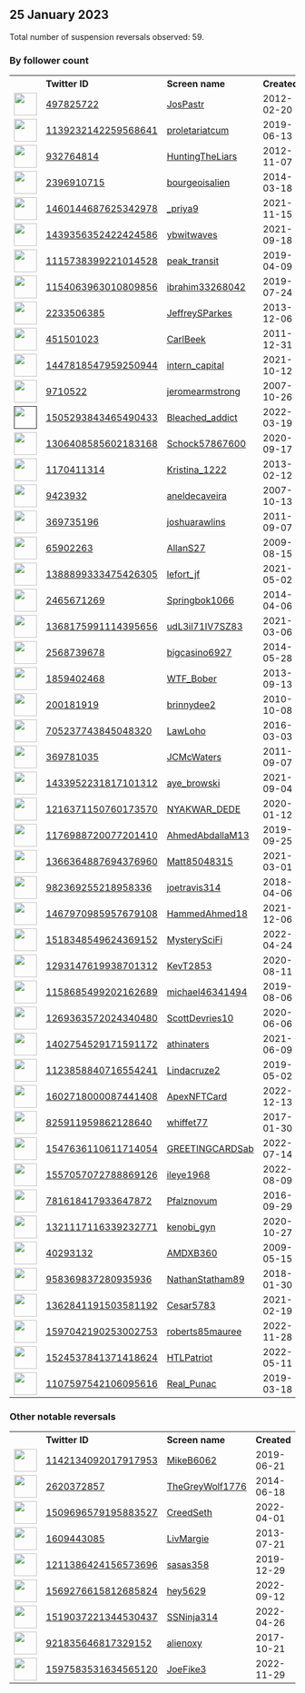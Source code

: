 
## 25 January 2023
Total number of suspension reversals observed: 59.

### By follower count
<table><tr><th></th><th align="left">Twitter ID</th><th align="left">Screen name</th>
<th align="left">Created</th><th align="left">Status</th><th align="left">Suspended</th><th align="left">Followers</th>
<tr><td><a href="https://pbs.twimg.com/profile_images/1580421572564860928/sLT-8IiI_normal.jpg"><img src="https://pbs.twimg.com/profile_images/1580421572564860928/sLT-8IiI_normal.jpg" width="40px" height="40px" align="center"/></a></td><td><a href="https://twitter.com/intent/user?user_id=497825722">497825722</a></td><td><a href="https://twitter.com/JosPastr">JosPastr</a></td><td>2012-02-20</td><td align="center"></td><td>2022-10-20</td><td>228935</td></tr>
<tr><td><a href="https://pbs.twimg.com/profile_images/1387610736726269956/cNE5AcN7_normal.jpg"><img src="https://pbs.twimg.com/profile_images/1387610736726269956/cNE5AcN7_normal.jpg" width="40px" height="40px" align="center"/></a></td><td><a href="https://twitter.com/intent/user?user_id=1139232142259568641">1139232142259568641</a></td><td><a href="https://twitter.com/proletariatcum">proletariatcum</a></td><td>2019-06-13</td><td align="center"></td><td></td><td>87146</td></tr>
<tr><td><a href="https://pbs.twimg.com/profile_images/1033006474581233665/9SdbFREY_normal.jpg"><img src="https://pbs.twimg.com/profile_images/1033006474581233665/9SdbFREY_normal.jpg" width="40px" height="40px" align="center"/></a></td><td><a href="https://twitter.com/intent/user?user_id=932764814">932764814</a></td><td><a href="https://twitter.com/HuntingTheLiars">HuntingTheLiars</a></td><td>2012-11-07</td><td align="center"></td><td>2022-02-25</td><td>79448</td></tr>
<tr><td><a href="https://pbs.twimg.com/profile_images/1544723044828160001/XXdV6Zhd_normal.jpg"><img src="https://pbs.twimg.com/profile_images/1544723044828160001/XXdV6Zhd_normal.jpg" width="40px" height="40px" align="center"/></a></td><td><a href="https://twitter.com/intent/user?user_id=2396910715">2396910715</a></td><td><a href="https://twitter.com/bourgeoisalien">bourgeoisalien</a></td><td>2014-03-18</td><td align="center"></td><td>2022-07-19</td><td>72699</td></tr>
<tr><td><a href="https://pbs.twimg.com/profile_images/1591368608336470017/zJEV7CQ-_normal.jpg"><img src="https://pbs.twimg.com/profile_images/1591368608336470017/zJEV7CQ-_normal.jpg" width="40px" height="40px" align="center"/></a></td><td><a href="https://twitter.com/intent/user?user_id=1460144687625342978">1460144687625342978</a></td><td><a href="https://twitter.com/_priya9">_priya9</a></td><td>2021-11-15</td><td align="center"></td><td>2023-01-19</td><td>44291</td></tr>
<tr><td><a href="https://pbs.twimg.com/profile_images/1596183636142968832/W_yTaWh4_normal.jpg"><img src="https://pbs.twimg.com/profile_images/1596183636142968832/W_yTaWh4_normal.jpg" width="40px" height="40px" align="center"/></a></td><td><a href="https://twitter.com/intent/user?user_id=1439356352422424586">1439356352422424586</a></td><td><a href="https://twitter.com/ybwitwaves">ybwitwaves</a></td><td>2021-09-18</td><td align="center"></td><td>2022-12-17</td><td>7673</td></tr>
<tr><td><a href="https://pbs.twimg.com/profile_images/1602794345395994625/AGyRW86M_normal.png"><img src="https://pbs.twimg.com/profile_images/1602794345395994625/AGyRW86M_normal.png" width="40px" height="40px" align="center"/></a></td><td><a href="https://twitter.com/intent/user?user_id=1115738399221014528">1115738399221014528</a></td><td><a href="https://twitter.com/peak_transit">peak_transit</a></td><td>2019-04-09</td><td align="center"></td><td>2023-01-10</td><td>4173</td></tr>
<tr><td><a href="https://pbs.twimg.com/profile_images/1401648878806577153/QjYxfHvL_normal.jpg"><img src="https://pbs.twimg.com/profile_images/1401648878806577153/QjYxfHvL_normal.jpg" width="40px" height="40px" align="center"/></a></td><td><a href="https://twitter.com/intent/user?user_id=1154063963010809856">1154063963010809856</a></td><td><a href="https://twitter.com/ibrahim33268042">ibrahim33268042</a></td><td>2019-07-24</td><td align="center"></td><td>2023-01-15</td><td>4038</td></tr>
<tr><td><a href="https://pbs.twimg.com/profile_images/641054090915639296/mp1MnL1K_normal.jpg"><img src="https://pbs.twimg.com/profile_images/641054090915639296/mp1MnL1K_normal.jpg" width="40px" height="40px" align="center"/></a></td><td><a href="https://twitter.com/intent/user?user_id=2233506385">2233506385</a></td><td><a href="https://twitter.com/JeffreySParkes">JeffreySParkes</a></td><td>2013-12-06</td><td align="center"></td><td>2022-10-04</td><td>3470</td></tr>
<tr><td><a href="https://pbs.twimg.com/profile_images/1580686004863770636/rHdg24Lw_normal.jpg"><img src="https://pbs.twimg.com/profile_images/1580686004863770636/rHdg24Lw_normal.jpg" width="40px" height="40px" align="center"/></a></td><td><a href="https://twitter.com/intent/user?user_id=451501023">451501023</a></td><td><a href="https://twitter.com/CarlBeek">CarlBeek</a></td><td>2011-12-31</td><td align="center"></td><td>2023-01-18</td><td>3361</td></tr>
<tr><td><a href="https://pbs.twimg.com/profile_images/1459430865486835712/aHg5KxF9_normal.jpg"><img src="https://pbs.twimg.com/profile_images/1459430865486835712/aHg5KxF9_normal.jpg" width="40px" height="40px" align="center"/></a></td><td><a href="https://twitter.com/intent/user?user_id=1447818547959250944">1447818547959250944</a></td><td><a href="https://twitter.com/intern_capital">intern_capital</a></td><td>2021-10-12</td><td align="center"></td><td>2023-01-16</td><td>3131</td></tr>
<tr><td><a href="https://pbs.twimg.com/profile_images/1537023303956762625/Bm1Pn0oH_normal.jpg"><img src="https://pbs.twimg.com/profile_images/1537023303956762625/Bm1Pn0oH_normal.jpg" width="40px" height="40px" align="center"/></a></td><td><a href="https://twitter.com/intent/user?user_id=9710522">9710522</a></td><td><a href="https://twitter.com/jeromearmstrong">jeromearmstrong</a></td><td>2007-10-26</td><td align="center"></td><td>2022-08-21</td><td>2295</td></tr>
<tr><td><a href=""><img src="" width="40px" height="40px" align="center"/></a></td><td><a href="https://twitter.com/intent/user?user_id=1505293843465490433">1505293843465490433</a></td><td><a href="https://twitter.com/Bleached_addict">Bleached_addict</a></td><td>2022-03-19</td><td align="center"></td><td>2022-05-06</td><td>2149</td></tr>
<tr><td><a href="https://pbs.twimg.com/profile_images/1477399692891807745/vj63-LSC_normal.jpg"><img src="https://pbs.twimg.com/profile_images/1477399692891807745/vj63-LSC_normal.jpg" width="40px" height="40px" align="center"/></a></td><td><a href="https://twitter.com/intent/user?user_id=1306408585602183168">1306408585602183168</a></td><td><a href="https://twitter.com/Schock57867600">Schock57867600</a></td><td>2020-09-17</td><td align="center"></td><td>2022-11-23</td><td>2143</td></tr>
<tr><td><a href="https://pbs.twimg.com/profile_images/1263252587173871617/x1zaR7AT_normal.jpg"><img src="https://pbs.twimg.com/profile_images/1263252587173871617/x1zaR7AT_normal.jpg" width="40px" height="40px" align="center"/></a></td><td><a href="https://twitter.com/intent/user?user_id=1170411314">1170411314</a></td><td><a href="https://twitter.com/Kristina_1222">Kristina_1222</a></td><td>2013-02-12</td><td align="center"></td><td></td><td>1993</td></tr>
<tr><td><a href="https://pbs.twimg.com/profile_images/1617932188728557590/73ZD_3jg_normal.jpg"><img src="https://pbs.twimg.com/profile_images/1617932188728557590/73ZD_3jg_normal.jpg" width="40px" height="40px" align="center"/></a></td><td><a href="https://twitter.com/intent/user?user_id=9423932">9423932</a></td><td><a href="https://twitter.com/aneldecaveira">aneldecaveira</a></td><td>2007-10-13</td><td align="center"></td><td>2022-09-29</td><td>1948</td></tr>
<tr><td><a href="https://pbs.twimg.com/profile_images/1405293673571491843/f2eq5U5n_normal.jpg"><img src="https://pbs.twimg.com/profile_images/1405293673571491843/f2eq5U5n_normal.jpg" width="40px" height="40px" align="center"/></a></td><td><a href="https://twitter.com/intent/user?user_id=369735196">369735196</a></td><td><a href="https://twitter.com/joshuarawlins">joshuarawlins</a></td><td>2011-09-07</td><td align="center"></td><td></td><td>1259</td></tr>
<tr><td><a href="https://pbs.twimg.com/profile_images/1617300893241573379/YFdEkvet_normal.jpg"><img src="https://pbs.twimg.com/profile_images/1617300893241573379/YFdEkvet_normal.jpg" width="40px" height="40px" align="center"/></a></td><td><a href="https://twitter.com/intent/user?user_id=65902263">65902263</a></td><td><a href="https://twitter.com/AllanS27">AllanS27</a></td><td>2009-08-15</td><td align="center"></td><td>2023-01-14</td><td>1063</td></tr>
<tr><td><a href="https://pbs.twimg.com/profile_images/1610852613159018496/HEa37Ob8_normal.jpg"><img src="https://pbs.twimg.com/profile_images/1610852613159018496/HEa37Ob8_normal.jpg" width="40px" height="40px" align="center"/></a></td><td><a href="https://twitter.com/intent/user?user_id=1388899333475426305">1388899333475426305</a></td><td><a href="https://twitter.com/lefort_jf">lefort_jf</a></td><td>2021-05-02</td><td align="center"></td><td>2023-01-19</td><td>783</td></tr>
<tr><td><a href="https://pbs.twimg.com/profile_images/1572157853607120896/mpoA-fav_normal.jpg"><img src="https://pbs.twimg.com/profile_images/1572157853607120896/mpoA-fav_normal.jpg" width="40px" height="40px" align="center"/></a></td><td><a href="https://twitter.com/intent/user?user_id=2465671269">2465671269</a></td><td><a href="https://twitter.com/Springbok1066">Springbok1066</a></td><td>2014-04-06</td><td align="center"></td><td>2022-10-01</td><td>567</td></tr>
<tr><td><a href="https://pbs.twimg.com/profile_images/1529739593507311616/0MeKq8a6_normal.jpg"><img src="https://pbs.twimg.com/profile_images/1529739593507311616/0MeKq8a6_normal.jpg" width="40px" height="40px" align="center"/></a></td><td><a href="https://twitter.com/intent/user?user_id=1368175991114395656">1368175991114395656</a></td><td><a href="https://twitter.com/udL3il71IV7SZ83">udL3il71IV7SZ83</a></td><td>2021-03-06</td><td align="center"></td><td>2023-01-18</td><td>567</td></tr>
<tr><td><a href="https://pbs.twimg.com/profile_images/1446445135202488320/UMKWPtAl_normal.jpg"><img src="https://pbs.twimg.com/profile_images/1446445135202488320/UMKWPtAl_normal.jpg" width="40px" height="40px" align="center"/></a></td><td><a href="https://twitter.com/intent/user?user_id=2568739678">2568739678</a></td><td><a href="https://twitter.com/bigcasino6927">bigcasino6927</a></td><td>2014-05-28</td><td align="center"></td><td>2022-10-29</td><td>470</td></tr>
<tr><td><a href="https://pbs.twimg.com/profile_images/727490589491625984/bEOnlzpp_normal.jpg"><img src="https://pbs.twimg.com/profile_images/727490589491625984/bEOnlzpp_normal.jpg" width="40px" height="40px" align="center"/></a></td><td><a href="https://twitter.com/intent/user?user_id=1859402468">1859402468</a></td><td><a href="https://twitter.com/WTF_Bober">WTF_Bober</a></td><td>2013-09-13</td><td align="center"></td><td></td><td>393</td></tr>
<tr><td><a href="https://pbs.twimg.com/profile_images/1161303864823427072/VMAQyFHt_normal.jpg"><img src="https://pbs.twimg.com/profile_images/1161303864823427072/VMAQyFHt_normal.jpg" width="40px" height="40px" align="center"/></a></td><td><a href="https://twitter.com/intent/user?user_id=200181919">200181919</a></td><td><a href="https://twitter.com/brinnydee2">brinnydee2</a></td><td>2010-10-08</td><td align="center"></td><td>2022-09-11</td><td>360</td></tr>
<tr><td><a href="https://pbs.twimg.com/profile_images/707809906519359490/bN2cDPqR_normal.jpg"><img src="https://pbs.twimg.com/profile_images/707809906519359490/bN2cDPqR_normal.jpg" width="40px" height="40px" align="center"/></a></td><td><a href="https://twitter.com/intent/user?user_id=705237743845048320">705237743845048320</a></td><td><a href="https://twitter.com/LawLoho">LawLoho</a></td><td>2016-03-03</td><td align="center"></td><td></td><td>358</td></tr>
<tr><td><a href="https://pbs.twimg.com/profile_images/378800000385659720/64046563d5768254f01b36d7b2eea8cf_normal.jpeg"><img src="https://pbs.twimg.com/profile_images/378800000385659720/64046563d5768254f01b36d7b2eea8cf_normal.jpeg" width="40px" height="40px" align="center"/></a></td><td><a href="https://twitter.com/intent/user?user_id=369781035">369781035</a></td><td><a href="https://twitter.com/JCMcWaters">JCMcWaters</a></td><td>2011-09-07</td><td align="center"></td><td>2022-07-16</td><td>336</td></tr>
<tr><td><a href="https://pbs.twimg.com/profile_images/1433963347809087488/2Wgwy3AF_normal.jpg"><img src="https://pbs.twimg.com/profile_images/1433963347809087488/2Wgwy3AF_normal.jpg" width="40px" height="40px" align="center"/></a></td><td><a href="https://twitter.com/intent/user?user_id=1433952231817101312">1433952231817101312</a></td><td><a href="https://twitter.com/aye_browski">aye_browski</a></td><td>2021-09-04</td><td align="center"></td><td>2023-01-21</td><td>327</td></tr>
<tr><td><a href="https://pbs.twimg.com/profile_images/1391339266177896452/BRSgsoac_normal.jpg"><img src="https://pbs.twimg.com/profile_images/1391339266177896452/BRSgsoac_normal.jpg" width="40px" height="40px" align="center"/></a></td><td><a href="https://twitter.com/intent/user?user_id=1216371150760173570">1216371150760173570</a></td><td><a href="https://twitter.com/NYAKWAR_DEDE">NYAKWAR_DEDE</a></td><td>2020-01-12</td><td align="center"></td><td>2023-01-13</td><td>301</td></tr>
<tr><td><a href="https://pbs.twimg.com/profile_images/1273771309990924291/eYFE7he6_normal.jpg"><img src="https://pbs.twimg.com/profile_images/1273771309990924291/eYFE7he6_normal.jpg" width="40px" height="40px" align="center"/></a></td><td><a href="https://twitter.com/intent/user?user_id=1176988720077201410">1176988720077201410</a></td><td><a href="https://twitter.com/AhmedAbdallaM13">AhmedAbdallaM13</a></td><td>2019-09-25</td><td align="center"></td><td>2022-12-26</td><td>261</td></tr>
<tr><td><a href="https://pbs.twimg.com/profile_images/1525465553158144005/JjLRT9a-_normal.jpg"><img src="https://pbs.twimg.com/profile_images/1525465553158144005/JjLRT9a-_normal.jpg" width="40px" height="40px" align="center"/></a></td><td><a href="https://twitter.com/intent/user?user_id=1366364887694376960">1366364887694376960</a></td><td><a href="https://twitter.com/Matt85048315">Matt85048315</a></td><td>2021-03-01</td><td align="center"></td><td>2022-05-29</td><td>155</td></tr>
<tr><td><a href="https://pbs.twimg.com/profile_images/1287834017103073281/iVRe_qRY_normal.jpg"><img src="https://pbs.twimg.com/profile_images/1287834017103073281/iVRe_qRY_normal.jpg" width="40px" height="40px" align="center"/></a></td><td><a href="https://twitter.com/intent/user?user_id=982369255218958336">982369255218958336</a></td><td><a href="https://twitter.com/joetravis314">joetravis314</a></td><td>2018-04-06</td><td align="center"></td><td>2022-11-17</td><td>144</td></tr>
<tr><td><a href="https://pbs.twimg.com/profile_images/1554693745722925056/kgtdKE8__normal.jpg"><img src="https://pbs.twimg.com/profile_images/1554693745722925056/kgtdKE8__normal.jpg" width="40px" height="40px" align="center"/></a></td><td><a href="https://twitter.com/intent/user?user_id=1467970985957679108">1467970985957679108</a></td><td><a href="https://twitter.com/HammedAhmed18">HammedAhmed18</a></td><td>2021-12-06</td><td align="center"></td><td>2023-01-14</td><td>117</td></tr>
<tr><td><a href="https://abs.twimg.com/sticky/default_profile_images/default_profile_normal.png"><img src="https://abs.twimg.com/sticky/default_profile_images/default_profile_normal.png" width="40px" height="40px" align="center"/></a></td><td><a href="https://twitter.com/intent/user?user_id=1518348549624369152">1518348549624369152</a></td><td><a href="https://twitter.com/MysterySciFi">MysterySciFi</a></td><td>2022-04-24</td><td align="center"></td><td>2022-12-02</td><td>108</td></tr>
<tr><td><a href="https://pbs.twimg.com/profile_images/1506596248694013952/qZc6Vh09_normal.jpg"><img src="https://pbs.twimg.com/profile_images/1506596248694013952/qZc6Vh09_normal.jpg" width="40px" height="40px" align="center"/></a></td><td><a href="https://twitter.com/intent/user?user_id=1293147619938701312">1293147619938701312</a></td><td><a href="https://twitter.com/KevT2853">KevT2853</a></td><td>2020-08-11</td><td align="center"></td><td>2022-05-05</td><td>105</td></tr>
<tr><td><a href="https://pbs.twimg.com/profile_images/1593239020389421056/KFUeytDi_normal.jpg"><img src="https://pbs.twimg.com/profile_images/1593239020389421056/KFUeytDi_normal.jpg" width="40px" height="40px" align="center"/></a></td><td><a href="https://twitter.com/intent/user?user_id=1158685499202162689">1158685499202162689</a></td><td><a href="https://twitter.com/michael46341494">michael46341494</a></td><td>2019-08-06</td><td align="center"></td><td>2022-12-23</td><td>103</td></tr>
<tr><td><a href="https://abs.twimg.com/sticky/default_profile_images/default_profile_normal.png"><img src="https://abs.twimg.com/sticky/default_profile_images/default_profile_normal.png" width="40px" height="40px" align="center"/></a></td><td><a href="https://twitter.com/intent/user?user_id=1269363572024340480">1269363572024340480</a></td><td><a href="https://twitter.com/ScottDevries10">ScottDevries10</a></td><td>2020-06-06</td><td align="center"></td><td>2022-12-23</td><td>102</td></tr>
<tr><td><a href="https://pbs.twimg.com/profile_images/1603773874327502850/K_ybjGPn_normal.jpg"><img src="https://pbs.twimg.com/profile_images/1603773874327502850/K_ybjGPn_normal.jpg" width="40px" height="40px" align="center"/></a></td><td><a href="https://twitter.com/intent/user?user_id=1402754529171591172">1402754529171591172</a></td><td><a href="https://twitter.com/athinaters">athinaters</a></td><td>2021-06-09</td><td align="center"></td><td>2022-12-19</td><td>94</td></tr>
<tr><td><a href="https://pbs.twimg.com/profile_images/1547497216855752704/8eiG_VsI_normal.jpg"><img src="https://pbs.twimg.com/profile_images/1547497216855752704/8eiG_VsI_normal.jpg" width="40px" height="40px" align="center"/></a></td><td><a href="https://twitter.com/intent/user?user_id=1123858840716554241">1123858840716554241</a></td><td><a href="https://twitter.com/Lindacruze2">Lindacruze2</a></td><td>2019-05-02</td><td align="center"></td><td>2022-09-23</td><td>85</td></tr>
<tr><td><a href="https://pbs.twimg.com/profile_images/1603112720643096579/GaI0r_z5_normal.jpg"><img src="https://pbs.twimg.com/profile_images/1603112720643096579/GaI0r_z5_normal.jpg" width="40px" height="40px" align="center"/></a></td><td><a href="https://twitter.com/intent/user?user_id=1602718000087441408">1602718000087441408</a></td><td><a href="https://twitter.com/ApexNFTCard">ApexNFTCard</a></td><td>2022-12-13</td><td align="center"></td><td>2023-01-16</td><td>77</td></tr>
<tr><td><a href="https://pbs.twimg.com/profile_images/988783088426610688/HAP0NiMG_normal.jpg"><img src="https://pbs.twimg.com/profile_images/988783088426610688/HAP0NiMG_normal.jpg" width="40px" height="40px" align="center"/></a></td><td><a href="https://twitter.com/intent/user?user_id=825911959862128640">825911959862128640</a></td><td><a href="https://twitter.com/whiffet77">whiffet77</a></td><td>2017-01-30</td><td align="center"></td><td>2023-01-11</td><td>74</td></tr>
<tr><td><a href="https://pbs.twimg.com/profile_images/1554799108879257601/Xaf5nSxV_normal.jpg"><img src="https://pbs.twimg.com/profile_images/1554799108879257601/Xaf5nSxV_normal.jpg" width="40px" height="40px" align="center"/></a></td><td><a href="https://twitter.com/intent/user?user_id=1547636110611714054">1547636110611714054</a></td><td><a href="https://twitter.com/GREETINGCARDSab">GREETINGCARDSab</a></td><td>2022-07-14</td><td align="center"></td><td>2022-12-30</td><td>73</td></tr>
<tr><td><a href="https://pbs.twimg.com/profile_images/1609224279257751556/IUSJvr-m_normal.jpg"><img src="https://pbs.twimg.com/profile_images/1609224279257751556/IUSJvr-m_normal.jpg" width="40px" height="40px" align="center"/></a></td><td><a href="https://twitter.com/intent/user?user_id=1557057072788869126">1557057072788869126</a></td><td><a href="https://twitter.com/ileye1968">ileye1968</a></td><td>2022-08-09</td><td align="center"></td><td>2023-01-19</td><td>73</td></tr>
<tr><td><a href="https://pbs.twimg.com/profile_images/1534304976939495425/nTLfUxlH_normal.jpg"><img src="https://pbs.twimg.com/profile_images/1534304976939495425/nTLfUxlH_normal.jpg" width="40px" height="40px" align="center"/></a></td><td><a href="https://twitter.com/intent/user?user_id=781618417933647872">781618417933647872</a></td><td><a href="https://twitter.com/Pfalznovum">Pfalznovum</a></td><td>2016-09-29</td><td align="center"></td><td>2022-07-11</td><td>65</td></tr>
<tr><td><a href="https://pbs.twimg.com/profile_images/1321124883871473675/6UL89McG_normal.jpg"><img src="https://pbs.twimg.com/profile_images/1321124883871473675/6UL89McG_normal.jpg" width="40px" height="40px" align="center"/></a></td><td><a href="https://twitter.com/intent/user?user_id=1321117116339232771">1321117116339232771</a></td><td><a href="https://twitter.com/kenobi_gyn">kenobi_gyn</a></td><td>2020-10-27</td><td align="center"></td><td></td><td>65</td></tr>
<tr><td><a href="https://pbs.twimg.com/profile_images/1614941676614590464/qdhnwRSY_normal.jpg"><img src="https://pbs.twimg.com/profile_images/1614941676614590464/qdhnwRSY_normal.jpg" width="40px" height="40px" align="center"/></a></td><td><a href="https://twitter.com/intent/user?user_id=40293132">40293132</a></td><td><a href="https://twitter.com/AMDXB360">AMDXB360</a></td><td>2009-05-15</td><td align="center">🔒</td><td>2023-01-16</td><td>46</td></tr>
<tr><td><a href="https://pbs.twimg.com/profile_images/1035079209209798657/Co-qxLv2_normal.jpg"><img src="https://pbs.twimg.com/profile_images/1035079209209798657/Co-qxLv2_normal.jpg" width="40px" height="40px" align="center"/></a></td><td><a href="https://twitter.com/intent/user?user_id=958369837280935936">958369837280935936</a></td><td><a href="https://twitter.com/NathanStatham89">NathanStatham89</a></td><td>2018-01-30</td><td align="center"></td><td></td><td>33</td></tr>
<tr><td><a href="https://pbs.twimg.com/profile_images/1518950356641882115/NtfKahig_normal.jpg"><img src="https://pbs.twimg.com/profile_images/1518950356641882115/NtfKahig_normal.jpg" width="40px" height="40px" align="center"/></a></td><td><a href="https://twitter.com/intent/user?user_id=1362841191503581192">1362841191503581192</a></td><td><a href="https://twitter.com/Cesar5783">Cesar5783</a></td><td>2021-02-19</td><td align="center"></td><td>2022-05-21</td><td>33</td></tr>
<tr><td><a href="https://pbs.twimg.com/profile_images/1597302182725943296/7pYitjET_normal.jpg"><img src="https://pbs.twimg.com/profile_images/1597302182725943296/7pYitjET_normal.jpg" width="40px" height="40px" align="center"/></a></td><td><a href="https://twitter.com/intent/user?user_id=1597042190253002753">1597042190253002753</a></td><td><a href="https://twitter.com/roberts85mauree">roberts85mauree</a></td><td>2022-11-28</td><td align="center"></td><td>2023-01-20</td><td>26</td></tr>
<tr><td><a href="https://pbs.twimg.com/profile_images/1553538948600700928/9Y62-8cR_normal.jpg"><img src="https://pbs.twimg.com/profile_images/1553538948600700928/9Y62-8cR_normal.jpg" width="40px" height="40px" align="center"/></a></td><td><a href="https://twitter.com/intent/user?user_id=1524537841371418624">1524537841371418624</a></td><td><a href="https://twitter.com/HTLPatriot">HTLPatriot</a></td><td>2022-05-11</td><td align="center"></td><td>2023-01-19</td><td>24</td></tr>
<tr><td><a href="https://pbs.twimg.com/profile_images/1107600260031901696/UMPIzgQD_normal.jpg"><img src="https://pbs.twimg.com/profile_images/1107600260031901696/UMPIzgQD_normal.jpg" width="40px" height="40px" align="center"/></a></td><td><a href="https://twitter.com/intent/user?user_id=1107597542106095616">1107597542106095616</a></td><td><a href="https://twitter.com/Real_Punac">Real_Punac</a></td><td>2019-03-18</td><td align="center"></td><td>2023-01-18</td><td>22</td></tr>
</table>

### Other notable reversals
<table><tr><th></th><th align="left">Twitter ID</th><th align="left">Screen name</th>
<th align="left">Created</th><th align="left">Status</th><th align="left">Suspended</th><th align="left">Followers</th>
<tr><td><a href="https://abs.twimg.com/sticky/default_profile_images/default_profile_normal.png"><img src="https://abs.twimg.com/sticky/default_profile_images/default_profile_normal.png" width="40px" height="40px" align="center"/></a></td><td><a href="https://twitter.com/intent/user?user_id=1142134092017917953">1142134092017917953</a></td><td><a href="https://twitter.com/MikeB6062">MikeB6062</a></td><td>2019-06-21</td><td align="center"></td><td>2023-01-11</td><td>3</td></tr>
<tr><td><a href="https://pbs.twimg.com/profile_images/1455721191210160129/-BL0uAuV_normal.jpg"><img src="https://pbs.twimg.com/profile_images/1455721191210160129/-BL0uAuV_normal.jpg" width="40px" height="40px" align="center"/></a></td><td><a href="https://twitter.com/intent/user?user_id=2620372857">2620372857</a></td><td><a href="https://twitter.com/TheGreyWolf1776">TheGreyWolf1776</a></td><td>2014-06-18</td><td align="center"></td><td>2022-07-17</td><td>1</td></tr>
<tr><td><a href="https://abs.twimg.com/sticky/default_profile_images/default_profile_normal.png"><img src="https://abs.twimg.com/sticky/default_profile_images/default_profile_normal.png" width="40px" height="40px" align="center"/></a></td><td><a href="https://twitter.com/intent/user?user_id=1509696579195883527">1509696579195883527</a></td><td><a href="https://twitter.com/CreedSeth">CreedSeth</a></td><td>2022-04-01</td><td align="center"></td><td>2023-01-18</td><td>1</td></tr>
<tr><td><a href="https://pbs.twimg.com/profile_images/378800000163367488/dc859911d294aae92caf28244e346988_normal.jpeg"><img src="https://pbs.twimg.com/profile_images/378800000163367488/dc859911d294aae92caf28244e346988_normal.jpeg" width="40px" height="40px" align="center"/></a></td><td><a href="https://twitter.com/intent/user?user_id=1609443085">1609443085</a></td><td><a href="https://twitter.com/LivMargie">LivMargie</a></td><td>2013-07-21</td><td align="center"></td><td>2023-01-16</td><td>17</td></tr>
<tr><td><a href="https://pbs.twimg.com/profile_images/1540802956521603073/PaUatwd7_normal.jpg"><img src="https://pbs.twimg.com/profile_images/1540802956521603073/PaUatwd7_normal.jpg" width="40px" height="40px" align="center"/></a></td><td><a href="https://twitter.com/intent/user?user_id=1211386424156573696">1211386424156573696</a></td><td><a href="https://twitter.com/sasas358">sasas358</a></td><td>2019-12-29</td><td align="center">🔒</td><td>2023-01-15</td><td>13</td></tr>
<tr><td><a href="https://pbs.twimg.com/profile_images/1596219461534621697/7dVAFQXL_normal.jpg"><img src="https://pbs.twimg.com/profile_images/1596219461534621697/7dVAFQXL_normal.jpg" width="40px" height="40px" align="center"/></a></td><td><a href="https://twitter.com/intent/user?user_id=1569276615812685824">1569276615812685824</a></td><td><a href="https://twitter.com/hey5629">hey5629</a></td><td>2022-09-12</td><td align="center"></td><td>2022-12-23</td><td>0</td></tr>
<tr><td><a href="https://pbs.twimg.com/profile_images/1519304962135793664/679NxzHj_normal.jpg"><img src="https://pbs.twimg.com/profile_images/1519304962135793664/679NxzHj_normal.jpg" width="40px" height="40px" align="center"/></a></td><td><a href="https://twitter.com/intent/user?user_id=1519037221344530437">1519037221344530437</a></td><td><a href="https://twitter.com/SSNinja314">SSNinja314</a></td><td>2022-04-26</td><td align="center"></td><td>2022-06-28</td><td>3</td></tr>
<tr><td><a href="https://pbs.twimg.com/profile_images/1616488412227198976/8-22yAV6_normal.jpg"><img src="https://pbs.twimg.com/profile_images/1616488412227198976/8-22yAV6_normal.jpg" width="40px" height="40px" align="center"/></a></td><td><a href="https://twitter.com/intent/user?user_id=921835646817329152">921835646817329152</a></td><td><a href="https://twitter.com/alienoxy">alienoxy</a></td><td>2017-10-21</td><td align="center">🔒</td><td>2022-07-20</td><td>12</td></tr>
<tr><td><a href="https://pbs.twimg.com/profile_images/1615868548131307520/meq6AK9X_normal.jpg"><img src="https://pbs.twimg.com/profile_images/1615868548131307520/meq6AK9X_normal.jpg" width="40px" height="40px" align="center"/></a></td><td><a href="https://twitter.com/intent/user?user_id=1597583531634565120">1597583531634565120</a></td><td><a href="https://twitter.com/JoeFike3">JoeFike3</a></td><td>2022-11-29</td><td align="center"></td><td>2023-01-15</td><td>2</td></tr>
</table>

